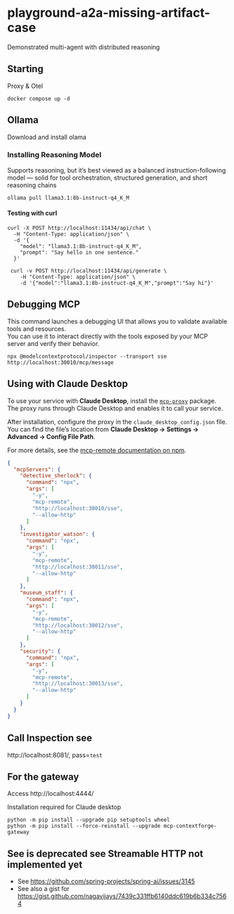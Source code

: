 # playground-a2a-missing-artifact-case

Demonstrated multi-agent with distributed reasoning 

## Starting

Proxy & Otel

```shell
docker compose up -d
```

## Ollama

Download and install olama

### Installing Reasoning Model

Supports reasoning, but it’s best viewed as a balanced 
instruction-following model — solid for tool orchestration, 
structured generation, and short reasoning chains

```shell
ollama pull llama3.1:8b-instruct-q4_K_M
```


#### Testing with curl

```shell
curl -X POST http://localhost:11434/api/chat \
  -H "Content-Type: application/json" \
  -d '{
    "model": "llama3.1:8b-instruct-q4_K_M",
    "prompt": "Say hello in one sentence."
  }'
```

```shell
 curl -v POST http://localhost:11434/api/generate \
    -H "Content-Type: application/json" \
    -d '{"model":"llama3.1:8b-instruct-q4_K_M","prompt":"Say hi"}'
```

## Debugging MCP

This command launches a debugging UI that allows you to validate available tools and resources.  
You can use it to interact directly with the tools exposed by your MCP server and verify their behavior.


```shell
npx @modelcontextprotocol/inspector --transport sse http://localhost:30010/mcp/message
```


## Using with Claude Desktop

To use your service with **Claude Desktop**, install the [`mcp-proxy`](https://www.npmjs.com/package/mcp-remote) package.  
The proxy runs through Claude Desktop and enables it to call your service.

After installation, configure the proxy in the `claude_desktop_config.json` file.  
You can find the file’s location from **Claude Desktop → Settings → Advanced → Config File Path**.

For more details, see the [mcp-remote documentation on npm](https://www.npmjs.com/package/mcp-remote).


```json
{
  "mcpServers": {
    "detective_sherlock": {
      "command": "npx",
      "args": [
        "-y",
        "mcp-remote",
        "http://localhost:30010/sse",
        "--allow-http"
      ]
    },
    "investigator_watson": {
      "command": "npx",
      "args": [
        "-y",
        "mcp-remote",
        "http://localhost:30011/sse",
        "--allow-http"
      ]
    },
    "museum_staff": {
      "command": "npx",
      "args": [
        "-y",
        "mcp-remote",
        "http://localhost:30012/sse",
        "--allow-http"
      ]
    },
    "security": {
      "command": "npx",
      "args": [
        "-y",
        "mcp-remote",
        "http://localhost:30013/sse",
        "--allow-http"
      ]
    }
  }
}
```

## Call Inspection see

http://localhost:8081/, pass=`test`

## For the gateway 

Access http://localhost:4444/

Installation required for Claude desktop

```shell
python -m pip install --upgrade pip setuptools wheel
python -m pip install --force-reinstall --upgrade mcp-contextforge-gateway
```

## See is deprecated see Streamable HTTP not implemented yet
- See https://github.com/spring-projects/spring-ai/issues/3145
- See also a gist for https://gist.github.com/nagavijays/7439c331ffb6140ddc619b6b334c7564